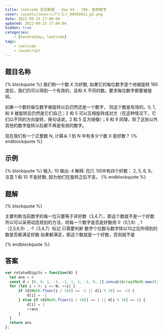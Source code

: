 ```yaml
---
title: leetcode 百天解题 - day 69 - 788. 旋转数字
cover: /assets/cover/◇アイコン_80589921_p5.png
date: 2022-09-25 17:00:04
updated: 2022-09-25 17:00:04
hidden: true
categories:
    - [handredday, leetcode]
tags:
    - leetcode
    - JavaScript
---
```


## 题目名称

{% blockquote %}
我们称一个数 X 为好数, 如果它的每位数字逐个地被旋转 180 度后，我们仍可以得到一个有效的，且和 X 不同的数。要求每位数字都要被旋转。

如果一个数的每位数字被旋转以后仍然还是一个数字， 则这个数是有效的。0, 1, 和 8 被旋转后仍然是它们自己；2 和 5 可以互相旋转成对方（在这种情况下，它们以不同的方向旋转，换句话说，2 和 5 互为镜像）；6 和 9 同理，除了这些以外其他的数字旋转以后都不再是有效的数字。

现在我们有一个正整数 N, 计算从 1 到 N 中有多少个数 X 是好数？
{% endblockquote %}

## 示例

{% blockquote %}
输入: 10
输出: 4
解释: 
在[1, 10]中有四个好数： 2, 5, 6, 9。
注意 1 和 10 不是好数, 因为他们在旋转之后不变。
{% endblockquote %}


## 题解

{% blockquote %}

主要判断当前数字的每一位只要等于非好数（3,4,7），那这个数就不是一个好数
所以可以采用动态规划的方法，将每一个数字是否是好数用 0（0,1,8）, 1（2,5,6,9）, -1（3,4,7）标记
只需要判断 数字个位数与数字除以10之后所得到的数是否都满足好数
如果都满足，那这个数就是一个好数，否则就不是

{% endblockquote %}

## 答案

~~~js
var rotatedDigits = function(N) {
  let ans = 0
  const d = [0, 0, 1, -1, -1, 1, 1, -1, 0, 1].concat(Array(Math.max(0, N - 9)).fill(0))
  for (let i = 0; i <= N; ++i) {
      if (d[Math.floor(i / 10)] == -1 || d[i % 10] == -1) {
          d[i] = -1
      } else if (d[Math.floor(i / 10)] == 1 || d[i % 10] == 1) {
          d[i] = 1
          ++ans
      }
  }
  return ans
};
~~~